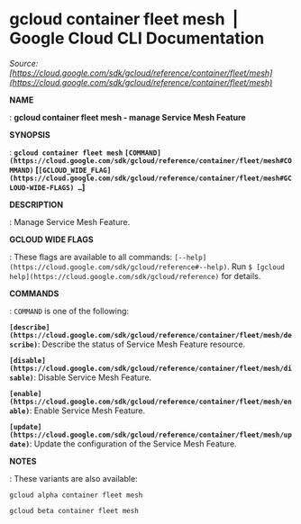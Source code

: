 # gcloud container fleet mesh  |  Google Cloud CLI Documentation

*Source: [https://cloud.google.com/sdk/gcloud/reference/container/fleet/mesh](https://cloud.google.com/sdk/gcloud/reference/container/fleet/mesh)*

**NAME**

: **gcloud container fleet mesh - manage Service Mesh Feature**

**SYNOPSIS**

: **`gcloud container fleet mesh` `[COMMAND](https://cloud.google.com/sdk/gcloud/reference/container/fleet/mesh#COMMAND)` [`[GCLOUD_WIDE_FLAG](https://cloud.google.com/sdk/gcloud/reference/container/fleet/mesh#GCLOUD-WIDE-FLAGS) …`]**

**DESCRIPTION**

: Manage Service Mesh Feature.

**GCLOUD WIDE FLAGS**

: These flags are available to all commands: `[--help](https://cloud.google.com/sdk/gcloud/reference#--help)`.
Run `$ [gcloud help](https://cloud.google.com/sdk/gcloud/reference)` for details.

**COMMANDS**

: ``COMMAND`` is one of the following:

**`[describe](https://cloud.google.com/sdk/gcloud/reference/container/fleet/mesh/describe)`**:
Describe the status of Service Mesh Feature resource.

**`[disable](https://cloud.google.com/sdk/gcloud/reference/container/fleet/mesh/disable)`**:
Disable Service Mesh Feature.

**`[enable](https://cloud.google.com/sdk/gcloud/reference/container/fleet/mesh/enable)`**:
Enable Service Mesh Feature.

**`[update](https://cloud.google.com/sdk/gcloud/reference/container/fleet/mesh/update)`**:
Update the configuration of the Service Mesh Feature.

**NOTES**

: These variants are also available:

```
gcloud alpha container fleet mesh
```

```
gcloud beta container fleet mesh
```
